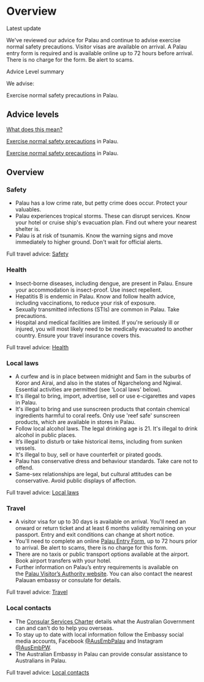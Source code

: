 # Overview

Latest update

We've reviewed our advice for Palau and continue to advise exercise normal safety precautions. Visitor visas are available on arrival. A Palau entry form is required and is available online up to 72 hours before arrival. There is no charge for the form. Be alert to scams.

Advice Level summary

We advise:

Exercise normal safety precautions in Palau.

## Advice levels

[What does this mean?](/before-you-go/travel-advice-explained/)

[Exercise normal safety precautions](https://www.smartraveller.gov.au/consular-services/travel-advice-explained#level1) in Palau.

[Exercise normal safety precautions](https://www.smartraveller.gov.au/consular-services/travel-advice-explained#level1) in Palau.

## Overview

### Safety

* Palau has a low crime rate, but petty crime does occur. Protect your valuables.
* Palau experiences tropical storms. These can disrupt services. Know your hotel or cruise ship's evacuation plan. Find out where your nearest shelter is.
* Palau is at risk of tsunamis. Know the warning signs and move immediately to higher ground. Don't wait for official alerts.

Full travel advice: [Safety](#safety)

### Health

* Insect-borne diseases, including dengue, are present in Palau. Ensure your accommodation is insect-proof. Use insect repellent.
* Hepatitis B is endemic in Palau. Know and follow health advice, including vaccinations, to reduce your risk of exposure.
* Sexually transmitted infections (STIs) are common in Palau. Take precautions.
* Hospital and medical facilities are limited. If you're seriously ill or injured, you will most likely need to be medically evacuated to another country. Ensure your travel insurance covers this.

Full travel advice: [Health](#health)

### Local laws

* A curfew and is in place between midnight and 5am in the suburbs of Koror and Airai, and also in the states of Ngarchelong and Ngiwal. Essential activities are permitted (see 'Local laws' below).
* It's illegal to bring, import, advertise, sell or use e-cigarettes and vapes in Palau.
* It's illegal to bring and use sunscreen products that contain chemical ingredients harmful to coral reefs. Only use 'reef safe' sunscreen products, which are available in stores in Palau.
* Follow local alcohol laws. The legal drinking age is 21. It's illegal to drink alcohol in public places.
* It’s illegal to disturb or take historical items, including from sunken vessels.
* It's illegal to buy, sell or have counterfeit or pirated goods.
* Palau has conservative dress and behaviour standards. Take care not to offend.
* Same-sex relationships are legal, but cultural attitudes can be conservative. Avoid public displays of affection.

Full travel advice: [Local laws](#local-laws)

### Travel

* A visitor visa for up to 30 days is available on arrival. You'll need an onward or return ticket and at least 6 months validity remaining on your passport. Entry and exit conditions can change at short notice.
* You'll need to complete an online [Palau Entry Form](http://www.palautravel.pw/), up to 72 hours prior to arrival. Be alert to scams, there is no charge for this form.
* There are no taxis or public transport options available at the airport. Book airport transfers with your hotel.
* Further information on Palau’s entry requirements is available on the [Palau Visitor’s Authority website](https://pristineparadisepalau.com/travelers-tips/). You can also contact the nearest Palauan embassy or consulate for details.

Full travel advice: [Travel](#travel)

### Local contacts

* The [Consular Services Charter](/node/46) details what the Australian Government can and can't do to help you overseas.
* To stay up to date with local information follow the Embassy social media accounts, Facebook [@AusEmbPalau](https://www.facebook.com/AusEmbPalau/) and Instagram [@AusEmbPW](https://www.instagram.com/ausembpw/).
* The Australian Embassy in Palau can provide consular assistance to Australians in Palau.

Full travel advice: [Local contacts](#local-contacts)